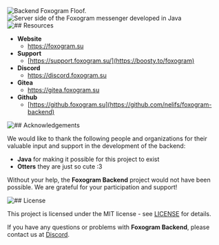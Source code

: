 <img src=".github/assets/backend.png" alt="Backend Foxogram Floof.">
<img src=".github/assets/backend_desc.png" alt="Server side of the Foxogram messenger developed in Java">
<img src=".github/assets/backend_resources.png" alt="## Resources">

- **Website** 
  - https://foxogram.su
- **Support** 
  - [https://support.foxogram.su/](https://boosty.to/foxogram)
- **Discord** 
  - https://discord.foxogram.su
- **Gitea** 
  - https://gitea.foxogram.su
- **Github** 
  - [https://github.foxogram.su](https://github.com/nelifs/foxogram-backend)

<img src=".github/assets/backend_acknowledgements.png" alt="## Acknowledgements">

We would like to thank the following people and organizations for their valuable input and support in the development of the backend:

- **Java** for making it possible for this project to exist
- **Otters** they are just so cute :3

Without your help, the **Foxogram Backend** project would not have been possible. We are grateful for your participation and support!

<img src=".github/assets/backend_license.png" alt="## License">

This project is licensed under the MIT license - see [LICENSE](LICENSE) for details.

If you have any questions or problems with **Foxogram Backend**, please contact us at [Discord](https://discord.foxogram.su).
